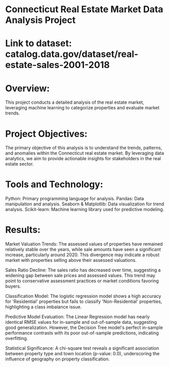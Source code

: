# Connecticut Real Estate Market Data Analysis Project

# Link to dataset: catalog.data.gov/dataset/real-estate-sales-2001-2018
# Overview:
This project conducts a detailed analysis of the real estate market, leveraging machine learning to categorize properties and evaluate market trends.

# Project Objectives:
The primary objective of this analysis is to understand the trends, patterns, and anomalies within the Connecticut real estate market. By leveraging data analytics, we aim to provide actionable insights for stakeholders in the real estate sector.

# Tools and Technology:
Python: Primary programming language for analysis.
Pandas: Data manipulation and analysis.
Seaborn & Matplotlib: Data visualization for trend analysis.
Scikit-learn: Machine learning library used for predictive modeling.

# Results:
Market Valuation Trends: The assessed values of properties have remained relatively stable over the years, while sale amounts have seen a significant increase, particularly around 2020. This divergence may indicate a robust market with properties selling above their assessed valuations.

Sales Ratio Decline: The sales ratio has decreased over time, suggesting a widening gap between sale prices and assessed values. This trend may point to conservative assessment practices or market conditions favoring buyers.

Classification Model: The logistic regression model shows a high accuracy for 'Residential' properties but fails to classify 'Non-Residential' properties, highlighting a class imbalance issue.

Predictive Model Evaluation: The Linear Regression model has nearly identical RMSE values for in-sample and out-of-sample data, suggesting good generalization. However, the Decision Tree model's perfect in-sample performance contrasts with its poor out-of-sample predictions, indicating overfitting.

Statistical Significance: A chi-square test reveals a significant association between property type and town location (p-value: 0.0), underscoring the influence of geography on property classification.
